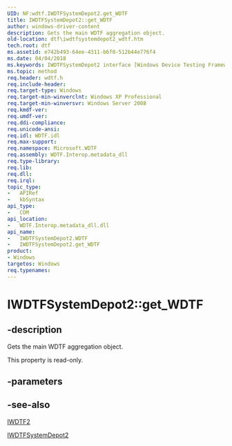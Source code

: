 ```yaml
---
UID: NF:wdtf.IWDTFSystemDepot2.get_WDTF
title: IWDTFSystemDepot2::get_WDTF
author: windows-driver-content
description: Gets the main WDTF aggregation object.
old-location: dtf\iwdtfsystemdepot2_wdtf.htm
tech.root: dtf
ms.assetid: e742b493-64ee-4311-b6f0-512b44e776f4
ms.date: 04/04/2018
ms.keywords: IWDTFSystemDepot2 interface [Windows Device Testing Framework],WDTF property, IWDTFSystemDepot2.WDTF, IWDTFSystemDepot2.get_WDTF, IWDTFSystemDepot2::WDTF, IWDTFSystemDepot2::get_WDTF, Microsoft.WDTF.IWDTFSystemDepot2.WDTF, Microsoft::WDTF::IWDTFSystemDepot2::WDTF, WDTF property [Windows Device Testing Framework], WDTF property [Windows Device Testing Framework],IWDTFSystemDepot2 interface, dtf.iwdtfsystemdepot2_wdtf, get_WDTF, wdtf/IWDTFSystemDepot2::WDTF, wdtf/IWDTFSystemDepot2::get_WDTF
ms.topic: method
req.header: wdtf.h
req.include-header: 
req.target-type: Windows
req.target-min-winverclnt: Windows XP Professional
req.target-min-winversvr: Windows Server 2008
req.kmdf-ver: 
req.umdf-ver: 
req.ddi-compliance: 
req.unicode-ansi: 
req.idl: WDTF.idl
req.max-support: 
req.namespace: Microsoft.WDTF
req.assembly: WDTF.Interop.metadata_dll
req.type-library: 
req.lib: 
req.dll: 
req.irql: 
topic_type:
-	APIRef
-	kbSyntax
api_type:
-	COM
api_location:
-	WDTF.Interop.metadata_dll.dll
api_name:
-	IWDTFSystemDepot2.WDTF
-	IWDTFSystemDepot2.get_WDTF
product:
- Windows
targetos: Windows
req.typenames: 
---
```


# IWDTFSystemDepot2::get_WDTF


## -description


Gets the main WDTF aggregation object.

This property is read-only.


## -parameters


## -see-also




<a href="https://msdn.microsoft.com/library/windows/hardware/hh406300">IWDTF2</a>



<a href="https://msdn.microsoft.com/library/windows/hardware/hh439331">IWDTFSystemDepot2</a>
 

 

